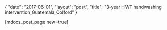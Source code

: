 {
   "date": "2017-06-01",
   "layout": "post",
   "title": "3-year HWT handwashing intervention_Guatemala_Colford"
}

[mdocs_post_page new=true]